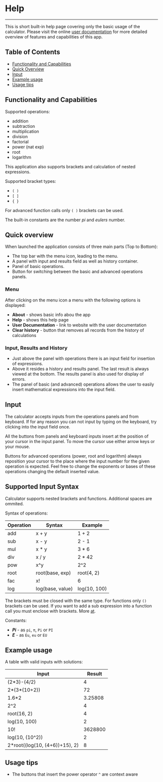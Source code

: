 # Help
---

This is short built-in help page covering only the basic usage of the calculator. Please visit the online [user documentation](https://github.com) for more detailed overview of features and capabilities of this app.

## Table of Contents
- [Functionality and Capabilities](#functionality-and-capabilities)
- [Quick Overview](#quick-overview)
- [Input](#input)
- [Example usage](#example-usage)
- [Usage tips](#usage-tips)


## Functionality and Capabilities
Supported operations:
- addition
- subtraction
- multiplication
- division
- factorial
- power (nat exp)
- root
- logarithm

This application also supports brackets and calculation of nested expressions.

Supported bracket types:
- `( )`
- `[ ]`
- `{ }`

For advanced function calls only `( )` brackets can be used.

The built-in constants are the number *pi* and *eulers* number.

## Quick overview
When launched the application consists of three main parts (Top to Bottom):
- The top bar with the menu icon, leading to the menu.
- A panel with input and results field as well as history container.
- Panel of basic operations.
- Button for switching between the basic and advanced operations panels.

### Menu
After clicking on the menu icon a menu with the following options is displayed:
- **About** - shows basic info abou the app
- **Help**  - shows this help page
- **User Documentation** - link to website with the user documentation
- **Clear history** - button that removes all records from the history of calculations

### Input, Results and History
- Just above the panel with operations there is an input field for insertion of expressions.
- Above it resides a history and results panel. The last result is always viewed at the bottom. The results panel is also used for display of errors.
- The panel of basic (and advanced) operations allows the user to easily insert mathematical expressions into the input field.


## Input
The calculator accepts inputs from the operations panels and from keyboard.
If for any reason you can not input by typing on the keyboard, try clicking into the input field once.

All the buttons from panels and keyboard inputs insert at the position of your cursor in the input panel. To move the cursor use either arrow keys or your mouse.

Buttons for advanced operations (power, root and logarithm) always reposition your cursor to the place where the input number for the given operation is expected. Feel free to change the exponents or bases of these operations changing the default inserted value.

## Supported Input Syntax
Calculator supports nested brackets and functions. Additional spaces are ommited.

Syntax of operations:

Operation | Syntax | Example
--- | --- | ---
add | x + y | 1 + 2
sub | x - y | 2 - 1
mul | x * y | 3 * 6
div | x / y | 2 * 42
pow | x^y | 2^2
root | root(base, exp) | root(4, 2)
fac | x! | 6|
log | log(base, value) | log(10, 100)

The brackets must be closed with the same type. For functions only `()` brackets can be used.
If you want to add a sub expression into a function call you must enclose with brackets. More [at](#example-usage).

Constants:
- ***Pi*** - as `pi`, `π`, `Pi` or `PI`
- ***E*** - as `Eu`, `eu` or `EU`

## Example usage
A table with valid inputs with solutions:

Input | Result
--- | ---
(2*3)-(4/2) | 4
2*(3*(10+2)) | 72
1.6*2 | 3.25808
2^2 | 4
root(16, 2) | 4
log(10, 100) | 2
10! | 3628800
log(10, (10^2)) | 2
2*root((log(10, (4+6))+15), 2) | 8

## Usage tips
- The buttons that insert the power operator `^` are context aware 



